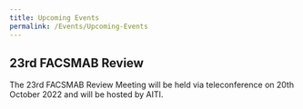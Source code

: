 ```yaml
---
title: Upcoming Events
permalink: /Events/Upcoming-Events
---
```

## **23rd FACSMAB Review**
The 23rd FACSMAB Review Meeting will be held via teleconference on 20th October 2022 and will be hosted by AITI.